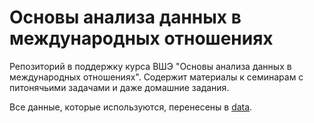 # Основы анализа данных в международных отношениях
Репозиторий в поддержку курса ВШЭ "Основы анализа данных в международных отношениях". Содержит материалы к семинарам с питонячьими задачами и даже домашние задания.

Все данные, которые используются, перенесены в [data](https://github.com/polyhex-sqr/data_analysis_international_relations/tree/master/data).
